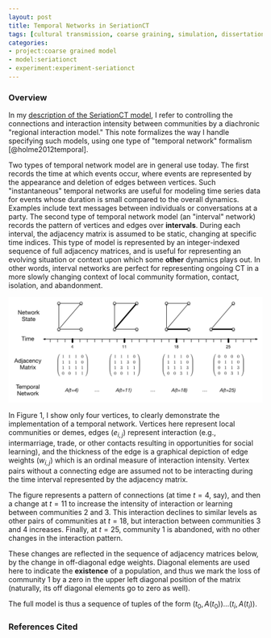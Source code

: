 ```yaml
---
layout: post
title: Temporal Networks in SeriationCT
tags: [cultural transmission, coarse graining, simulation, dissertation, seriation]
categories: 
- project:coarse grained model
- model:seriationct
- experiment:experiment-seriationct
---
```


### Overview ###

In my [description of the SeriationCT model](/project:coarse%20grained%20model/model:seriationct/experiment:experiment-seriationct/2014/06/17/seriationct-requirements.html), I refer to controlling the connections and interaction intensity between communities by a diachronic "regional interaction model."  This note formalizes the way I handle specifying such models, using one type of "temporal network" formalism [@holme2012temporal].  

Two types of temporal network model are in general use today.  The first records the time at which events occur, where events are represented by the appearance and deletion of edges between vertices.  Such "instantaneous" temporal networks are useful for modeling time series data for events whose duration is small compared to the overall dynamics.  Examples include text messages between individuals or conversations at a party.  The second type of temporal network model (an "interval" network) records the pattern of vertices and edges over __intervals__.  During each interval, the adjacency matrix is assumed to be static, changing at specific time indices.  This type of model is represented by an integer-indexed sequence of full adjacency matrices, and is useful for representing an evolving situation or context upon which some __other__ dynamics plays out.  In other words, interval networks are perfect for representing ongoing CT in a more slowly changing context of local community formation, contact, isolation, and abandonment.  

![Figure 1: Toy model of a temporal network.](/images/ctseriation-temporal-network.png)

In Figure 1, I show only four vertices, to clearly demonstrate the implementation of a temporal network.  Vertices here represent local communities or demes, edges ($e_{i,j}$) represent interaction (e.g., intermarriage, trade, or other contacts resulting in opportunities for social learning), and the thickness of the edge is a graphical depiction of edge weights ($w_{i,j}$) which is an ordinal measure of interaction intensity.  Vertex pairs without a connecting edge are assumed not to be interacting during the time interval represented by the adjacency matrix.  

The figure represents a pattern of connections (at time $t=4$, say), and then a change at $t=11$ to increase the intensity of interaction or learning between communities 2 and 3.  This interaction declines to similar levels as other pairs of communities at $t=18$, but interaction between communities 3 and 4 increases.  Finally, at $t=25$, community 1 is abandoned, with no other changes in the interaction pattern.

These changes are reflected in the sequence of adjacency matrices below, by the change in off-diagonal edge weights.  Diagonal elements are used here to indicate the __existence__ of a population, and thus we mark the loss of community 1 by a zero in the upper left diagonal position of the matrix (naturally, its off diagonal elements go to zero as well).  

The full model is thus a sequence of tuples of the form $(t_0, A(t_0)) \ldots (t_i, A(t_i))$.  


### References Cited ###

